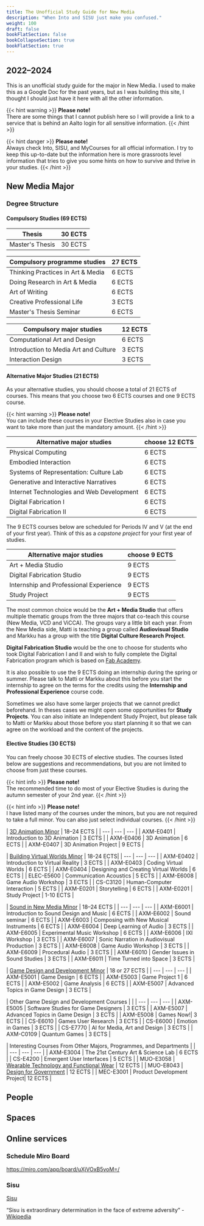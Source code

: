 ```yaml
---
title: The Unofficial Study Guide for New Media
description: "When Into and SISU just make you confused."
weight: 100
draft: false
bookFlatSection: false
bookCollapseSection: true
bookFlatSection: true
---
```


## 2022–2024

This is an unofficial study guide for the major in New Media. I used to make this as a Google Doc for the past years, but as I was building this site, I thought I should just have it here with all the other information.

{{< hint warning >}}
**Please note!**  
There are some things that I cannot publish here so I will provide a link to a service that is behind an Aalto login for all sensitive information.
{{< /hint >}}

{{< hint danger >}}
**Please note!**  
Always check Into, SISU, and MyCourses for all official information. I try to keep this up-to-date but the information here is more grassroots level information that tries to give you some hints on how to survive and thrive in your studies.
{{< /hint >}}

## New Media Major

### Degree Structure

#### Compulsory Studies (69 ECTS)

<div class="calendar">

| Thesis | 30 ECTS |
| --- | --- |
| Master's Thesis | 30 ECTS |

</div>

<div class="calendar">

| Compulsory programme studies | 27 ECTS |
| --- | --- |
| Thinking Practices in Art & Media | 6 ECTS |
| Doing Research in Art & Media | 6 ECTS |
| Art of Writing | 6 ECTS |
| Creative Professional Life | 3 ECTS |
| Master's Thesis Seminar | 6 ECTS |

</div>

<div class="calendar">

| Compulsory major studies | 12 ECTS |
| --- | --- |
| Computational Art and Design | 6 ECTS |
| Introduction to Media Art and Culture | 3 ECTS |
| Interaction Design | 3 ECTS |

</div>

#### Alternative Major Studies (21 ECTS)

As your alternative studies, you should choose a total of 21 ECTS of courses. This means that you choose two 6 ECTS courses and one 9 ECTS course.

{{< hint warning >}}
**Please note!**  
You can include these courses in your Elective Studies also in case you want to take more than just the mandatory amount.
{{< /hint >}}

<div class="calendar">

| Alternative major studies | choose 12 ECTS |
| --- | --- |
| Physical Computing | 6 ECTS |
| Embodied Interaction| 6 ECTS |
| Systems of Representation: Culture Lab | 6 ECTS |
| Generative and Interactive Narratives | 6 ECTS |
| Internet Technologies and Web Development | 6 ECTS |
| Digital Fabrication I | 6 ECTS |
| Digital Fabrication II | 6 ECTS |

</div>

The 9 ECTS courses below are scheduled for Periods IV and V (at the end of your first year). Think of this as a *capstone project* for your first year of studies. 

<div class="calendar">

| Alternative major studies | choose 9 ECTS |
| --- | --- |
| Art + Media Studio | 9 ECTS |
| Digital Fabrication Studio | 9 ECTS |
| Internship and Professional Experience| 9 ECTS |
| Study Project | 9 ECTS |

</div>

The most common choice would be the **Art + Media Studio** that offers multiple thematic groups from the three majors that co-teach this course (New Media, VCD and ViCCA). The groups vary a little bit each year. From the New Media side, Matti is teaching a group called **Audiovisual Studio** and Markku has a group with the title **Digital Culture Research Project**.

**Digital Fabrication Studio** would be the one to choose for students who took Digital Fabrication I and II and wish to fully complete the Digital Fabrication program which is based on [Fab Academy](https://fabacademy.org/).

It is also possible to use the 9 ECTS doing an internship during the spring or summer. Please talk to Matti or Markku about this before you start the internship to agree on the terms for the credits using the **Internship and Professional Experience** course code.

Sometimes we also have some larger projects that we cannot predict beforehand. In theses cases we might open some opportunities for **Study Projects**. You can also initiate an Independent Study Project, but please talk to Matti or Markku about those before you start planning it so that we can agree on the workload and the content of the projects.

#### Elective Studies (30 ECTS)

You can freely choose 30 ECTS of elective studies. The courses listed below are suggestions and recommendations, but you are not limited to choose from just these courses.

{{< hint info >}}
**Please note!**  
The recommended time to do most of your Elective Studies is during the autumn semester of your 2nd year.
{{< /hint >}}

{{< hint info >}}
**Please note!**  
I have listed many of the courses under the minors, but you are not required to take a full minor. You can also just select individual courses.
{{< /hint >}}

<div class="calendar">

| [3D Animation Minor](https://into.aalto.fi/pages/viewpage.action?pageId=62653806) | 18–24 ECTS |
| --- | --- |  --- |
| AXM-E0401 | Introduction to 3D Animation | 3  ECTS |
| AXM-E0406 | 3D Animation  | 6 ECTS |
| AXM-E0407 | 3D Animation Project | 9 ECTS |

</div>

<div class="calendar">

| [Building Virtual Worlds Minor](https://into.aalto.fi/pages/viewpage.action?pageId=53681460) | 18-24 ECTS|
| --- | --- |  --- |
| AXM-E0402 | Introduction to Virtual Reality | 3  ECTS |
| AXM-E0403 | Coding Virtual Worlds | 6 ECTS |
| AXM-E0404 | Designing and Creating Virtual Worlds | 6 ECTS |
| ELEC-E5600 | Communication Acoustics | 5 ECTS |
| AXM-E6008 | Game Audio Workshop | 3 ECTS |
| CS-C3120 | Human-Computer Interaction | 5 ECTS |
| AXM-E0201 | Storytelling | 6 ECTS |
| AXM-E0201 | Study Project | 1-10 ECTS |

</div>

<div class="calendar">

| [Sound in New Media Minor](https://into.aalto.fi/pages/viewpage.action?pageId=53681583) | 18–24 ECTS |
| --- | --- |  --- |
| AXM-E6001 | Introduction to Sound Design and Music | 6  ECTS |
| AXM-E6002 | Sound seminar | 6 ECTS |
| AXM-E6003 | Composing with New Musical Instruments | 6 ECTS |
| AXM-E6004 | Deep Learning of Audio | 3 ECTS |
| AXM-E6005 | Experimental Music Workshop | 6 ECTS |
| AXM-E6006 | IXI Workshop | 3 ECTS |
| AXM-E6007 | Sonic Narration in Audiovisual Production | 3 ECTS |
| AXM-E6008 | Game Audio Workshop | 3 ECTS |
| AXM-E6009 | Procedural Audio | 3 ECTS |
| AXM-E6010 | Gender Issues in Sound Studies | 3 ECTS |
| AXM-E6011 | Time Turned into Space | 3 ECTS |

</div>

<div class="calendar">

| [Game Design and Development Minor](https://into.aalto.fi/pages/viewpage.action?pageId=53681498) | 18 or 27 ECTS |
| --- | --- |  --- |
| AXM-E5001 | Game Design | 6  ECTS |
| AXM-E5003 | Game Project 1 | 6 ECTS |
| AXM-E5002 | Game Analysis | 6 ECTS |
| AXM-E5007 | Advanced Topics in Game Design | 3 ECTS |

</div>

<div class="calendar">

| Other Game Design and Development Courses | |
| --- | --- |  --- |
| AXM-E5005 | Software Studies for Game Designers | 3  ECTS |
| AXM-E5007 | Advanced Topics in Game Design | 3 ECTS |
| AXM-E5008 | Games Now!| 3 ECTS |
| CS-E6010 | Games User Research | 3 ECTS |
| CS-E6000 | Emotion in Games | 3 ECTS |
| CS-E7770 | AI for Media, Art and Design | 3 ECTS |
| AXM-C0109 | Quantum Games  | 3 ECTS |


</div>

<div class="calendar">

| Interesting Courses From Other Majors, Programmes, and Departments | |
| --- | --- |  --- |
| AXM-E3004 | The 21st Century Art & Science Lab | 6 ECTS |
| CS-E4200 | Emergent User Interfaces | 5 ECTS |
| MUO-E3058 | [Wearable Technology and Functional Wear](https://sisu.aalto.fi/student/courseunit/aalto-CU-1150932548-20220801/brochure) | 12 ECTS |
| MUO-E8043 | [Design for Government](https://sisu.aalto.fi/student/courseunit/aalto-CU-1150932307-20220801/brochure) | 12 ECTS |
| MEC-E3001 | Product Development Project| 12 ECTS |



</div>


## People

## Spaces

## Online services

### Schedule Miro Board

https://miro.com/app/board/uXjVOxB5voM=/

### Sisu

[Sisu](https://sisu.aalto.fi/)

“Sisu is extraordinary determination in the face of extreme adversity” - [Wikipedia](https://en.wikipedia.org/wiki/Sisu)


